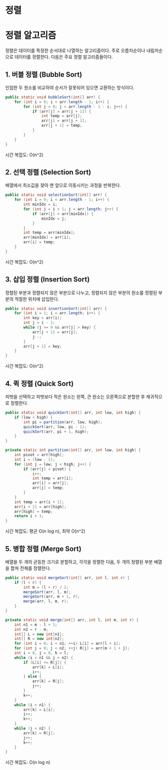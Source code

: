 # 정렬

# 정렬 알고리즘

정렬은 데이터를 특정한 순서대로 나열하는 알고리즘이다. 주로 오름차순이나 내림차순으로 데이터를 정렬한다. 다음은 주요 정렬 알고리즘들이다.

## 1. 버블 정렬 (Bubble Sort)

인접한 두 원소를 비교하여 순서가 잘못되어 있으면 교환하는 방식이다.

```java
public static void bubbleSort(int[] arr) {
    for (int i = 0; i < arr.length - 1; i++) {
        for (int j = 0; j < arr.length - 1 - i; j++) {
            if (arr[j] > arr[j + 1]) {
                int temp = arr[j];
                arr[j] = arr[j + 1];
                arr[j + 1] = temp;
            }
        }
    }
}

```

시간 복잡도: O(n^2)

## 2. 선택 정렬 (Selection Sort)

배열에서 최소값을 찾아 맨 앞으로 이동시키는 과정을 반복한다.

```java
public static void selectionSort(int[] arr) {
    for (int i = 0; i < arr.length - 1; i++) {
        int minIdx = i;
        for (int j = i + 1; j < arr.length; j++) {
            if (arr[j] < arr[minIdx]) {
                minIdx = j;
            }
        }
        int temp = arr[minIdx];
        arr[minIdx] = arr[i];
        arr[i] = temp;
    }
}

```

시간 복잡도: O(n^2)

## 3. 삽입 정렬 (Insertion Sort)

정렬된 부분과 정렬되지 않은 부분으로 나누고, 정렬되지 않은 부분의 원소를 정렬된 부분의 적절한 위치에 삽입한다.

```java
public static void insertionSort(int[] arr) {
    for (int i = 1; i < arr.length; i++) {
        int key = arr[i];
        int j = i - 1;
        while (j >= 0 && arr[j] > key) {
            arr[j + 1] = arr[j];
            j--;
        }
        arr[j + 1] = key;
    }
}

```

시간 복잡도: O(n^2)

## 4. 퀵 정렬 (Quick Sort)

피벗을 선택하고 피벗보다 작은 원소는 왼쪽, 큰 원소는 오른쪽으로 분할한 후 재귀적으로 정렬한다.

```java
public static void quickSort(int[] arr, int low, int high) {
    if (low < high) {
        int pi = partition(arr, low, high);
        quickSort(arr, low, pi - 1);
        quickSort(arr, pi + 1, high);
    }
}

private static int partition(int[] arr, int low, int high) {
    int pivot = arr[high];
    int i = (low - 1);
    for (int j = low; j < high; j++) {
        if (arr[j] < pivot) {
            i++;
            int temp = arr[i];
            arr[i] = arr[j];
            arr[j] = temp;
        }
    }
    int temp = arr[i + 1];
    arr[i + 1] = arr[high];
    arr[high] = temp;
    return i + 1;
}

```

시간 복잡도: 평균 O(n log n), 최악 O(n^2)

## 5. 병합 정렬 (Merge Sort)

배열을 두 개의 균등한 크기로 분할하고, 각각을 정렬한 다음, 두 개의 정렬된 부분 배열을 합쳐 전체를 정렬한다.

```java
public static void mergeSort(int[] arr, int l, int r) {
    if (l < r) {
        int m = (l + r) / 2;
        mergeSort(arr, l, m);
        mergeSort(arr, m + 1, r);
        merge(arr, l, m, r);
    }
}

private static void merge(int[] arr, int l, int m, int r) {
    int n1 = m - l + 1;
    int n2 = r - m;
    int[] L = new int[n1];
    int[] R = new int[n2];
    for (int i = 0; i < n1; ++i) L[i] = arr[l + i];
    for (int j = 0; j < n2; ++j) R[j] = arr[m + 1 + j];
    int i = 0, j = 0, k = l;
    while (i < n1 && j < n2) {
        if (L[i] <= R[j]) {
            arr[k] = L[i];
            i++;
        } else {
            arr[k] = R[j];
            j++;
        }
        k++;
    }
    while (i < n1) {
        arr[k] = L[i];
        i++;
        k++;
    }
    while (j < n2) {
        arr[k] = R[j];
        j++;
        k++;
    }
}

```

시간 복잡도: O(n log n)